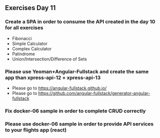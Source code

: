 ## Exercises Day 11


### Create a SPA in order to consume the API created in the day 10 for all exercises

* Fibonacci
* Simple Calculator
* Complex Calculator
* Palindrome
* Union/Intersection/Difference of Sets

### Please use Yeoman+Angular-Fullstack and create the same app than xpress-api-12 + xpress-api-13

* Please go to https://angular-fullstack.github.io/
* Please go to https://github.com/angular-fullstack/generator-angular-fullstack


### Fix docker-06 sample in order to complete CRUD correctly

### Please use docker-06 sample in order to provide API services to your flights app (react)

